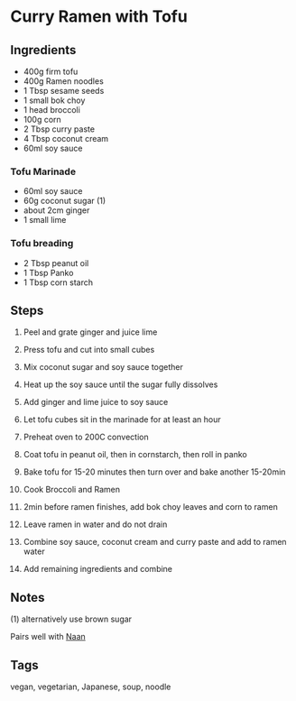 # Curry Ramen with Tofu

## Ingredients 

* 400g firm tofu
* 400g Ramen noodles 
* 1 Tbsp sesame seeds 
* 1 small bok choy
* 1 head broccoli
* 100g corn
* 2 Tbsp curry paste
* 4 Tbsp coconut cream
* 60ml soy sauce

### Tofu Marinade 

* 60ml soy sauce 
* 60g coconut sugar (1)
* about 2cm ginger 
* 1 small lime 

### Tofu breading

* 2 Tbsp peanut oil
* 1 Tbsp Panko
* 1 Tbsp corn starch


## Steps 

1. Peel and grate ginger and juice lime
2. Press tofu and cut into small cubes 
3. Mix coconut sugar and soy sauce together
4. Heat up the soy sauce until the sugar fully dissolves 
5. Add ginger and lime juice to soy sauce
6. Let tofu cubes sit in the marinade for at least an hour

7. Preheat oven to 200C convection
8. Coat tofu in peanut oil, then in cornstarch, then roll in panko
9. Bake tofu for 15-20 minutes then turn over and bake another 15-20min

10. Cook Broccoli and Ramen 
11. 2min before ramen finishes, add bok choy leaves and corn to ramen
12. Leave ramen in water and do not drain 
12. Combine soy sauce, coconut cream and curry paste and add to ramen water 
13. Add remaining ingredients and combine

## Notes 

(1) alternatively use brown sugar

Pairs well with [Naan](Naan.html)

## Tags
vegan, vegetarian, Japanese, soup, noodle
